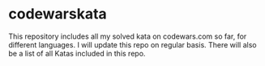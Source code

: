 # codewarskata
This repository includes all my solved kata on codewars.com so far, for different languages. 
I will update this repo on regular basis. There will also be a list of all Katas included in this repo.

